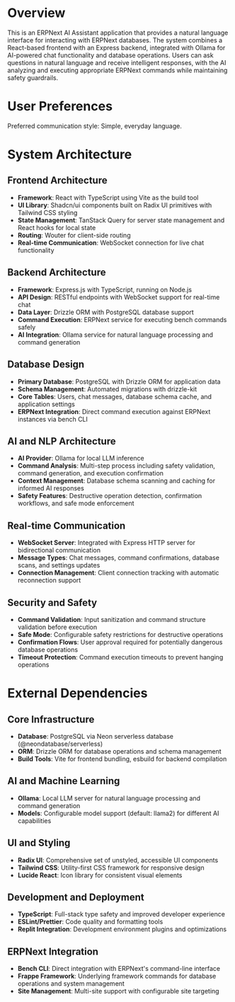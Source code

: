 # Overview

This is an ERPNext AI Assistant application that provides a natural language interface for interacting with ERPNext databases. The system combines a React-based frontend with an Express backend, integrated with Ollama for AI-powered chat functionality and database operations. Users can ask questions in natural language and receive intelligent responses, with the AI analyzing and executing appropriate ERPNext commands while maintaining safety guardrails.

# User Preferences

Preferred communication style: Simple, everyday language.

# System Architecture

## Frontend Architecture
- **Framework**: React with TypeScript using Vite as the build tool
- **UI Library**: Shadcn/ui components built on Radix UI primitives with Tailwind CSS styling
- **State Management**: TanStack Query for server state management and React hooks for local state
- **Routing**: Wouter for client-side routing
- **Real-time Communication**: WebSocket connection for live chat functionality

## Backend Architecture
- **Framework**: Express.js with TypeScript, running on Node.js
- **API Design**: RESTful endpoints with WebSocket support for real-time chat
- **Data Layer**: Drizzle ORM with PostgreSQL database support
- **Command Execution**: ERPNext service for executing bench commands safely
- **AI Integration**: Ollama service for natural language processing and command generation

## Database Design
- **Primary Database**: PostgreSQL with Drizzle ORM for application data
- **Schema Management**: Automated migrations with drizzle-kit
- **Core Tables**: Users, chat messages, database schema cache, and application settings
- **ERPNext Integration**: Direct command execution against ERPNext instances via bench CLI

## AI and NLP Architecture
- **AI Provider**: Ollama for local LLM inference
- **Command Analysis**: Multi-step process including safety validation, command generation, and execution confirmation
- **Context Management**: Database schema scanning and caching for informed AI responses
- **Safety Features**: Destructive operation detection, confirmation workflows, and safe mode enforcement

## Real-time Communication
- **WebSocket Server**: Integrated with Express HTTP server for bidirectional communication
- **Message Types**: Chat messages, command confirmations, database scans, and settings updates
- **Connection Management**: Client connection tracking with automatic reconnection support

## Security and Safety
- **Command Validation**: Input sanitization and command structure validation before execution
- **Safe Mode**: Configurable safety restrictions for destructive operations
- **Confirmation Flows**: User approval required for potentially dangerous database operations
- **Timeout Protection**: Command execution timeouts to prevent hanging operations

# External Dependencies

## Core Infrastructure
- **Database**: PostgreSQL via Neon serverless database (@neondatabase/serverless)
- **ORM**: Drizzle ORM for database operations and schema management
- **Build Tools**: Vite for frontend bundling, esbuild for backend compilation

## AI and Machine Learning
- **Ollama**: Local LLM server for natural language processing and command generation
- **Models**: Configurable model support (default: llama2) for different AI capabilities

## UI and Styling
- **Radix UI**: Comprehensive set of unstyled, accessible UI components
- **Tailwind CSS**: Utility-first CSS framework for responsive design
- **Lucide React**: Icon library for consistent visual elements

## Development and Deployment
- **TypeScript**: Full-stack type safety and improved developer experience
- **ESLint/Prettier**: Code quality and formatting tools
- **Replit Integration**: Development environment plugins and optimizations

## ERPNext Integration
- **Bench CLI**: Direct integration with ERPNext's command-line interface
- **Frappe Framework**: Underlying framework commands for database operations and system management
- **Site Management**: Multi-site support with configurable site targeting